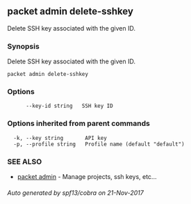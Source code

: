 ## packet admin delete-sshkey

Delete SSH key associated with the given ID.

### Synopsis


Delete SSH key associated with the given ID.

```
packet admin delete-sshkey
```

### Options

```
      --key-id string   SSH key ID
```

### Options inherited from parent commands

```
  -k, --key string       API key
  -p, --profile string   Profile name (default "default")
```

### SEE ALSO
* [packet admin](packet_admin.md)	 - Manage projects, ssh keys, etc...

###### Auto generated by spf13/cobra on 21-Nov-2017
